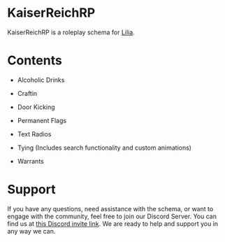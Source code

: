 # KaiserReichRP

KaiserReichRP is a roleplay schema for [Lilia](https://github.com/LiliaFramework/Lilia).

# Contents

- Alcoholic Drinks

- Craftin

- Door Kicking

- Permanent Flags

- Text Radios

- Tying (Includes search functionality and custom animations)

- Warrants

# Support

If you have any questions, need assistance with the schema, or want to engage with the community, feel free to join our Discord Server. You can find us at [this Discord invite link](https://discord.gg/52MSnh39vw). We are ready to help and support you in any way we can.
